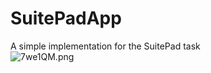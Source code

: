 # SuitePadApp
A simple implementation for the SuitePad task
<br/>
<img src="http://s.pictub.club/2017/06/24/7we1QM.png" alt="7we1QM.png" >
